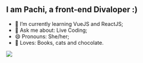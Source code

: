 ## I am Pachi, a front-end Divaloper :)


- 🌱 I’m currently learning VueJS and ReactJS;
- 💬 Ask me about: Live Coding;
- 😄 Pronouns: She/her;
- 🖤 Loves: Books, cats and chocolate.



![](https://media.giphy.com/media/LAKj8u8DlhXG/giphy.gif)
